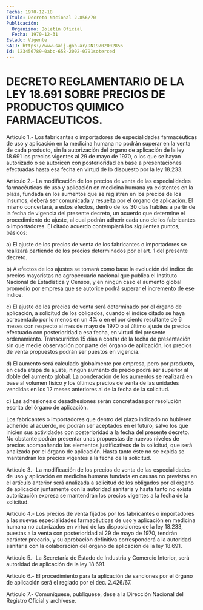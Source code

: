```yaml
---
Fecha: 1970-12-18
Título: Decreto Nacional 2.856/70
Publicación:
  Organismo: Boletín Oficial
  Fecha: 1970-12-31
Estado: Vigente
SAIJ: https://www.saij.gob.ar/DN19702002856
Id: 123456789-0abc-658-2002-0791soterced
---
```

# DECRETO REGLAMENTARIO DE LA LEY 18.691 SOBRE PRECIOS DE PRODUCTOS QUIMICO FARMACEUTICOS.

<a id="1"></a>
Artículo  1.- Los fabricantes o importadores de especialidades farmacéuticas de  uso  y aplicación en la medicina humana no podrán superar  en la venta de cada  producto,  sin  la  autorización  del órgano de  aplicación  de  la ley 18.691 los precios vigentes al 29 de mayo de 1970, o los que se  hayan  autorizado o se autoricen con posterioridad en base a presentaciones  efectuadas  hasta esa fecha en virtud de lo dispuesto por la ley 18.233.

<a id="2"></a>
Artículo  2.-  La  modificación de los precios de venta de las especialidades  farmacéuticas  de  uso  y  aplicación  en  medicina humana ya existentes  en  la  plaza, fundada en los aumentos que se registren en los precios de los  insumos,  deberá  ser comunicada y resuelta por el órgano de aplicación. El mismo concertará,  a estos efectos,  dentro  de  los  30  días hábiles a partir de la fecha de vigencia  del  presente  decreto,  un   acuerdo  que  determine  el procedimiento de ajuste, al cual podrán  adherir  cada  uno  de los fabricantes  o  importadores.  El  citado  acuerdo  contemplará los siguientes puntos, básicos:

a)  El  ajuste  de  los  precios  de  venta  de  los fabricantes  o importadores  se  realizará  partiendo de los precios  determinados por el art. 1 del presente decreto.

b) A efectos de los ajustes se  tomará  como  base la evolución del índice de precios mayoristas no agropecuario nacional  que  publica el Instituto Nacional de Estadística y Censos, y en ningún caso  el aumento  global  promedio por empresa que se autorice podrá superar el incremento de ese índice.

c) El ajuste de los  precios  de  venta  será  determinado  por  el órgano  de  aplicación,  a  solicitud  de  los obligados, cuando el índice citado se haya acrecentado por lo menos  en  un  4%  o en el por  ciento  resultante  de 6 meses con respecto al mes de mayo  de 1970 o al último ajuste de  precios  efectuado  con posterioridad a esa fecha, en virtud del presente ordenamiento.   Transcurridos  15 días a contar de la fecha de presentación sin que medie observación  por  parte  del  órgano  de aplicación, los precios de venta propuestos podrán ser puestos en vigencia.

d)  El aumento será calculado globalmente  por  empresa,  pero  por producto,  en  cada etapa de ajuste, ningún aumento de precio podrá ser superior al  doble  del  aumento  global. La ponderación de los aumentos  se  realizará en base al volumen  físico  y  los  últimos precios  de  venta  de  las  unidades  vendidas  en  los  12  meses anteriores al de la fecha de la solicitud.

c) Las adhesiones  o desadhesiones serán concretadas por resolución escrita del órgano de aplicación.

Los fabricantes o importadores  que  dentro  del plazo indicado no hubieren  adherido  al  acuerdo,  no  podrán  ser aceptados  en  el futuro, salvo los que inicien sus actividades con  posterioridad  a la  fecha  del  presente decreto. No obstante podrán presentar unas propuestas de nuevos  niveles  de precios acompañando los elementos justificativos de la solicitud,  que  será  analizada por el órgano de  aplicación.  Hasta tanto éste no se expida  se  mantendrán  los precios vigentes a la fecha de la solicitud.

<a id="3"></a>
Artículo  3.-  La  modificación de los precios de venta de las especialidades de uso y aplicación  en  medicina  humana fundada en causas  no  previstas  en  el  artículo  anterior será analizada  a solicitud de los obligados por el órgano de  aplicación  juntamente con  la  autoridad  sanitaria  y hasta tanto no exista autorización expresa  se  mantendrán los precios  vigentes  a  la  fecha  de  la solicitud.

<a id="4"></a>
Artículo 4.- Los precios de venta fijados por los fabricantes o importadores  a  las  nuevas  especialidades farmacéuticas de uso y aplicación  en medicina humana no  autorizados  en  virtud  de  las disposiciones de la ley 18.233, puestas a la venta con posterioridad  al  29 de mayo de 1970, tendrán carácter precario, y su aprobación definitiva  corresponderá  a  la  autoridad sanitaria con  la  colaboración  del órgano de aplicación de la  ley  18.691.

<a id="5"></a>
Artículo  5.-  La Secretaría de Estado de Industria y Comercio Interior,  será  autoridad    de   aplicación  de  la  ley  18.691.

<a id="6"></a>
Artículo  6.- El procedimiento para la aplicación de sanciones por el órgano de  aplicación  será el reglado por el dec. 2.426/67.

<a id="7"></a>
Artículo  7.-  Comuníquese,  publíquese,  dése  a la Dirección Nacional del Registro Oficial y archívese.